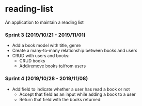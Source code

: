 # reading-list
An application to maintain a reading list

### Sprint 3 (2019/10/21 - 2019/11/01)

- Add a book model with title, genre
- Create a many-to-many relationship between books and users
- CRUD with users and books:
  - CRUD books
  - Add/remove books to/from users

### Sprint 4 (2019/10/28 - 2019/11/08)

- Add field to indicate whether a user has read a book or not
  - Accept that field as an input while adding a book to a user
  - Return that field with the books returned
